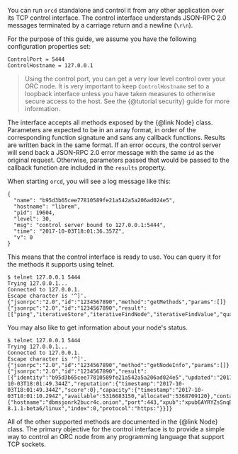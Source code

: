 You can run `orcd` standalone and control it from any other application over 
its TCP control interface. The control interface understands JSON-RPC 2.0 
messages terminated by a carriage return and a newline (`\r\n`).

For the purpose of this guide, we assume you have the following configuration
properties set:

```
ControlPort = 5444
ControlHostname = 127.0.0.1
```

> Using the control port, you can get a very low level control over your ORC 
> node. It is very important to keep `ControlHostname` set to a loopback 
> interface unless you have taken measures to otherwise secure access to the 
> host. See the {@tutorial security} guide for more information.

The interface accepts all methods exposed by the {@link Node} class. Parameters 
are expected to be in an array format, in order of the corresponding function 
signature and sans any callback functions. Results are written back in the same 
format. If an error occurs, the control server will send back a JSON-RPC 2.0 
error message with the same `id` as the original request. Otherwise, parameters 
passed that would be passed to the callback function are included in the 
`results` property.

When starting `orcd`, you will see a log message like this:

```
{
  "name": "b95d3b65cee77810589fe21a542a5a206ad024e5",
  "hostname": "librem",
  "pid": 19604,
  "level": 30,
  "msg": "control server bound to 127.0.0.1:5444",
  "time": "2017-10-03T18:01:36.357Z",
  "v": 0
}
```

This means that the control interface is ready to use. You can query it for the 
methods it supports using telnet.

```
$ telnet 127.0.0.1 5444
Trying 127.0.0.1...
Connected to 127.0.0.1.
Escape character is '^]'.
{"jsonrpc":"2.0","id":"1234567890","method":"getMethods","params":[]}
{"jsonrpc":"2.0","id":"1234567890","result":[["ping","iterativeStore","iterativeFindNode","iterativeFindValue","quasarPublish","quasarSubscribe","auditRemoteShards","authorizeConsignment","authorizeRetrieval","claimProviderCapacity","createShardMirror","identifyService","publishCapacityAnnouncement","reportAuditResults","requestContractRenewal","subscribeCapacityAnnouncement","getMethods","getNodeInfo","ping","iterativeStore","iterativeFindNode","iterativeFindValue","quasarPublish","quasarSubscribe","auditRemoteShards","authorizeConsignment","authorizeRetrieval","claimProviderCapacity","createShardMirror","identifyService","publishCapacityAnnouncement","reportAuditResults","requestContractRenewal","subscribeCapacityAnnouncement"]]}
```

You may also like to get information about your node's status.

```
$ telnet 127.0.0.1 5444
Trying 127.0.0.1...
Connected to 127.0.0.1.
Escape character is '^]'.
{"jsonrpc":"2.0","id":"1234567890","method":"getNodeInfo","params":[]}
{"jsonrpc":"2.0","id":"1234567890","result":[{"identity":"b95d3b65cee77810589fe21a542a5a206ad024e5","updated":"2017-10-03T18:01:49.344Z","reputation":{"timestamp":"2017-10-03T18:01:49.344Z","score":0},"capacity":{"timestamp":"2017-10-03T18:01:10.294Z","available":5316683150,"allocated":5368709120},"contact":{"hostname":"dbmsjonrk2bucr4c.onion","port":443,"xpub":"xpub6AYRYZsSnqBSj2cysHtCswKXpmVmwFTcYbihx77CbrYeKBGxwaMJDeMcD6E41nzzi282KsaGvGW7URswXntbbsGVYxwqRbmFm2niWrgR9xD","agent":"orc-8.1.1-beta6/linux","index":0,"protocol":"https:"}}]}
```

All of the other supported methods are documented in the {@link Node} class. 
The primary objective for the control interface is to provide a simple way to 
control an ORC node from any programming language that support TCP sockets.
